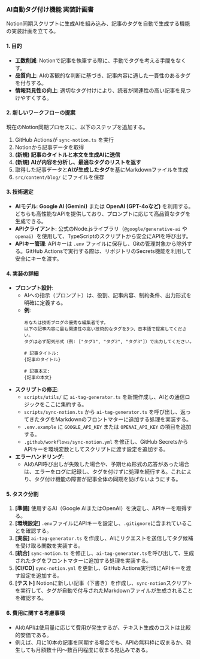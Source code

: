 ### AI自動タグ付け機能 実装計画書

Notion同期スクリプトに生成AIを組み込み、記事のタグを自動で生成する機能の実装計画を立てる。

#### 1. 目的
- **工数削減**: Notionで記事を執筆する際に、手動でタグを考える手間をなくす。
- **品質向上**: AIの客観的な判断に基づき、記事内容に適した一貫性のあるタグを付与する。
- **情報発見性の向上**: 適切なタグ付けにより、読者が関連性の高い記事を見つけやすくする。

#### 2. 新しいワークフローの提案
現在のNotion同期プロセスに、以下のステップを追加する。

1. GitHub Actionsが `sync-notion.ts` を実行
2. Notionから記事データを取得
3. **(新規) 記事のタイトルと本文を生成AIに送信**
4. **(新規) AIが内容を分析し、最適なタグのリストを返す**
5. 取得した記事データと**AIが生成したタグ**を基にMarkdownファイルを生成
6. `src/content/blog/` にファイルを保存

#### 3. 技術選定
- **AIモデル**: **Google AI (Gemini)** または **OpenAI (GPT-4oなど)** を利用する。どちらも高性能なAPIを提供しており、プロンプトに応じて高品質なタグを生成できる。
- **APIクライアント**: 公式のNode.jsライブラリ（`@google/generative-ai` や `openai`）を使用して、TypeScriptのスクリプトから安全にAPIを呼び出す。
- **APIキー管理**: APIキーは `.env` ファイルに保存し、Gitの管理対象から除外する。GitHub Actionsで実行する際は、リポジトリのSecrets機能を利用して安全にキーを渡す。

#### 4. 実装の詳細
- **プロンプト設計**:
  - AIへの指示（プロンプト）は、役割、記事内容、制約条件、出力形式を明確に定義する。
  - **例**:
    ```
    あなたは技術ブログの優秀な編集者です。
    以下の記事内容に最も関連性の高い技術的なタグを3つ、日本語で提案してください。
    タグは必ず配列形式（例: ["タグ1", "タグ2", "タグ3"]）で出力してください。

    # 記事タイトル:
    {記事のタイトル}

    # 記事本文:
    {記事の本文}
    ```
- **スクリプトの修正**:
  - `scripts/utils/` に `ai-tag-generator.ts` を新規作成し、AIとの通信ロジックをここに集約する。
  - `scripts/sync-notion.ts` から `ai-tag-generator.ts` を呼び出し、返ってきたタグをMarkdownのフロントマターに追加する処理を実装する。
  - `.env.example` に `GOOGLE_API_KEY` または `OPENAI_API_KEY` の項目を追加する。
  - `.github/workflows/sync-notion.yml` を修正し、GitHub SecretsからAPIキーを環境変数としてスクリプトに渡す設定を追加する。
- **エラーハンドリング**:
  - AIのAPI呼び出しが失敗した場合や、予期せぬ形式の応答があった場合は、エラーをログに記録し、タグを付けずに処理を続行する。これにより、タグ付け機能の障害が記事全体の同期を妨げないようにする。

#### 5. タスク分割
1. **[準備]** 使用するAI（Google AIまたはOpenAI）を決定し、APIキーを取得する。
2. **[環境設定]** `.env`ファイルにAPIキーを設定し、`.gitignore`に含まれていることを確認する。
3. **[実装]** `ai-tag-generator.ts` を作成し、AIにリクエストを送信してタグ候補を受け取る関数を実装する。
4. **[統合]** `sync-notion.ts` を修正し、`ai-tag-generator.ts`を呼び出して、生成されたタグをフロントマターに追加する処理を実装する。
5. **[CI/CD]** `sync-notion.yml` を更新し、GitHub Actions実行時にAPIキーを渡す設定を追加する。
6. **[テスト]** Notionに新しい記事（下書き）を作成し、`sync-notion`スクリプトを実行して、タグが自動で付与されたMarkdownファイルが生成されることを確認する。

#### 6. 費用に関する考慮事項
- AIのAPIは使用量に応じて費用が発生するが、テキスト生成のコストは比較的安価である。
- 例えば、月に10本の記事を同期する場合でも、APIの無料枠に収まるか、発生しても月額数十円〜数百円程度に収まる見込みである。